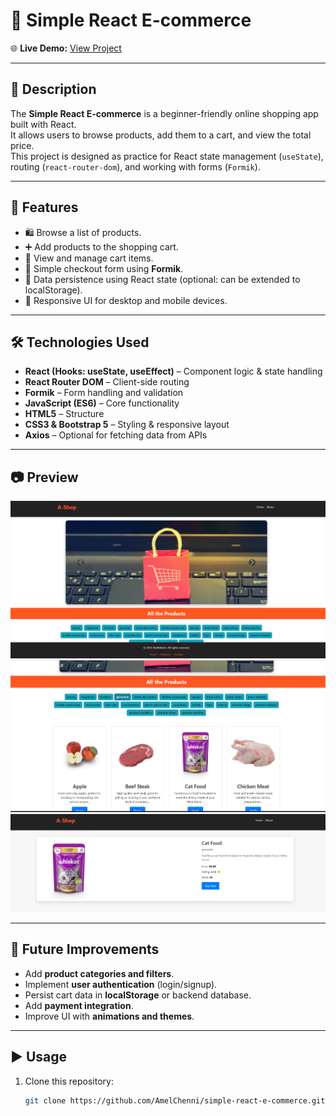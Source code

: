 # 🛒 Simple React E-commerce  

🌐 **Live Demo:** [View Project](https://amelchenni.github.io/simple-react-e-commerce/)  

---

## 📖 Description  
The **Simple React E-commerce** is a beginner-friendly online shopping app built with React.  
It allows users to browse products, add them to a cart, and view the total price.  
This project is designed as practice for React state management (`useState`), routing (`react-router-dom`), and working with forms (`Formik`).  

---

## 🚀 Features  
- 🛍️ Browse a list of products.  
- ➕ Add products to the shopping cart.  
- 🛒 View and manage cart items.  
- 📝 Simple checkout form using **Formik**.  
- 💾 Data persistence using React state (optional: can be extended to localStorage).  
- 🎨 Responsive UI for desktop and mobile devices.  

---

## 🛠️ Technologies Used  
- **React (Hooks: useState, useEffect)** – Component logic & state handling  
- **React Router DOM** – Client-side routing  
- **Formik** – Form handling and validation  
- **JavaScript (ES6)** – Core functionality  
- **HTML5** – Structure  
- **CSS3 & Bootstrap 5** – Styling & responsive layout  
- **Axios** – Optional for fetching data from APIs  

---

## 📷 Preview  
![Preview Screenshot](Screenshot-HomePage.png)  
![Preview Screenshot](Screenshot-ProductsPage.png)  
![Preview Screenshot](Screenshot-DetailsPage.png)  

---

## 📌 Future Improvements  
- Add **product categories and filters**.  
- Implement **user authentication** (login/signup).  
- Persist cart data in **localStorage** or backend database.  
- Add **payment integration**.  
- Improve UI with **animations and themes**.  

---

## ▶️ Usage  
1. Clone this repository:  
   ```bash
   git clone https://github.com/AmelChenni/simple-react-e-commerce.git
